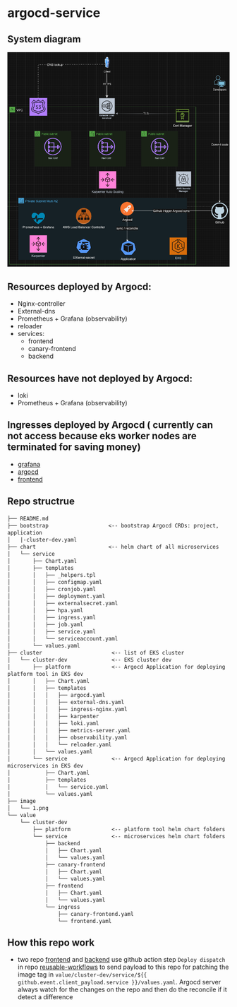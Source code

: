 # argocd-service

## System diagram
![image info](./image/1.png)

## Resources deployed by Argocd:
- Nginx-controller
- External-dns
- Prometheus + Grafana (observability)
- reloader
- services:
  - frontend
  - canary-frontend
  - backend
  
## Resources have not deployed by Argocd:
- loki
- Prometheus + Grafana (observability)

## Ingresses deployed by Argocd ( currently can not access because eks worker nodes are terminated for saving money)
- [grafana](https://grafana.chuong.click/)
- [argocd](https://argocd.chuong.click/)
- [frontend](https://frontend.chuong.click/) 

## Repo structrue
```
├── README.md
├── bootstrap                   <-- bootstrap Argocd CRDs: project, application
│   |-cluster-dev.yaml
├── chart                       <-- helm chart of all microservices
│   └── service
│       ├── Chart.yaml
│       ├── templates
│       │   ├── _helpers.tpl
│       │   ├── configmap.yaml
│       │   ├── cronjob.yaml
│       │   ├── deployment.yaml
│       │   ├── externalsecret.yaml
│       │   ├── hpa.yaml
│       │   ├── ingress.yaml
│       │   ├── job.yaml
│       │   ├── service.yaml
│       │   └── serviceaccount.yaml
│       └── values.yaml
├── cluster                      <-- list of EKS cluster
│   └── cluster-dev              <-- EKS cluster dev
│       ├── platform             <-- Argocd Application for deploying platform tool in EKS dev
│       │   ├── Chart.yaml
│       │   ├── templates
│       │   │   ├── argocd.yaml
│       │   │   ├── external-dns.yaml
│       │   │   ├── ingress-nginx.yaml
│       │   │   ├── karpenter
│       │   │   ├── loki.yaml
│       │   │   ├── metrics-server.yaml
│       │   │   ├── observability.yaml
│       │   │   └── reloader.yaml
│       │   └── values.yaml
│       └── service              <-- Argocd Application for deploying microservices in EKS dev
│           ├── Chart.yaml
│           ├── templates
│           │   └── service.yaml
│           └── values.yaml
├── image
│   └── 1.png
└── value
    └── cluster-dev
        ├── platform             <-- platform tool helm chart folders
        └── service              <-- microservices helm chart folders
            ├── backend
            │   ├── Chart.yaml
            │   └── values.yaml
            ├── canary-frontend
            │   ├── Chart.yaml
            │   └── values.yaml
            ├── frontend
            │   ├── Chart.yaml
            │   └── values.yaml
            └── ingress
                ├── canary-frontend.yaml
                └── frontend.yaml
```

## How this repo work
- two repo [frontend](https://github.com/thienchuong/frontend) and [backend](https://github.com/thienchuong/backend) use github action step `Deploy dispatch` in repo [reusable-workflows](https://github.com/thienchuong/reusable-workflows) to send payload to this repo for patching the image tag in `value/cluster-dev/service/${{ github.event.client_payload.service }}/values.yaml`. Argocd server always watch for the changes on the repo and then do the reconcile if it detect a difference
